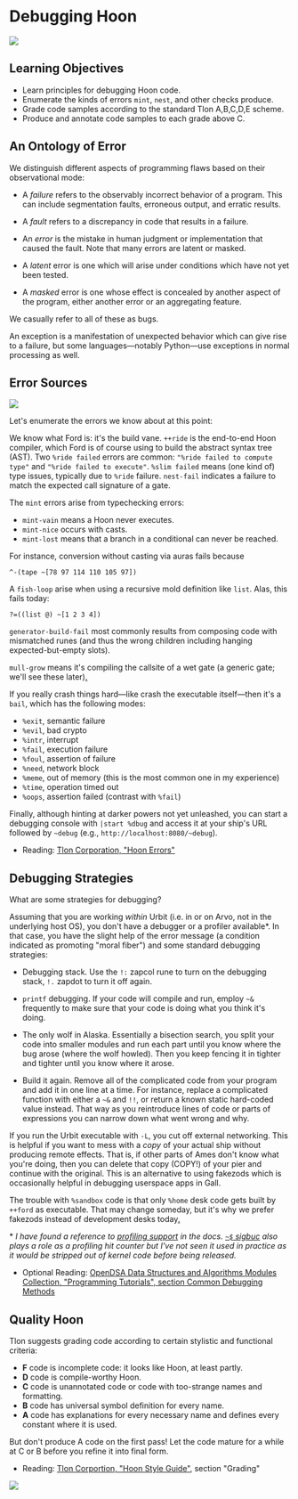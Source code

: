 # Debugging Hoon

![](../img/12-header-voyager-1.png)

## Learning Objectives

- Learn principles for debugging Hoon code.
- Enumerate the kinds of errors `mint`, `nest`, and other checks produce.
- Grade code samples according to the standard Tlon A,B,C,D,E scheme.
- Produce and annotate code samples to each grade above C.

## An Ontology of Error

We distinguish different aspects of programming flaws based on their observational mode:

- A _failure_ refers to the observably incorrect behavior of a program. This can include segmentation faults, erroneous output, and erratic results.

- A _fault_ refers to a discrepancy in code that results in a failure.

- An _error_ is the mistake in human judgment or implementation that caused the fault. Note that many errors are latent or masked.

- A _latent_ error is one which will arise under conditions which have not yet been tested.

- A _masked_ error is one whose effect is concealed by another aspect of the program, either another error or an aggregating feature.

We casually refer to all of these as bugs.

An exception is a manifestation of unexpected behavior which can give rise to a failure, but some languages—notably Python—use exceptions in normal processing as well.

## Error Sources

![](../img/12-header-voyager-2.png)

Let's enumerate the errors we know about at this point:

We know what Ford is: it's the build vane. `++ride` is the end-to-end Hoon compiler, which Ford is of course using to build the abstract syntax tree (AST). Two `%ride failed` errors are common: `"%ride failed to compute type"` and `"%ride failed to execute"`. `%slim failed` means (one kind of) type issues, typically due to `%ride` failure. `nest-fail` indicates a failure to match the expected call signature of a gate.

The `mint` errors arise from typechecking errors:

- `mint-vain` means a Hoon never executes.
- `mint-nice` occurs with casts.
- `mint-lost` means that a branch in a conditional can never be reached.

For instance, conversion without casting via auras fails because

```hoon
^-(tape ~[78 97 114 110 105 97])
```

A `fish-loop` arise when using a recursive mold definition like `list`. Alas, this fails today:

```hoon
?=((list @) ~[1 2 3 4])
```

`generator-build-fail` most commonly results from composing code with mismatched runes (and thus the wrong children including hanging expected-but-empty slots).

`mull-grow` means it's compiling the callsite of a wet gate (a generic gate; we'll see these later)[.](https://pbs.twimg.com/media/D6qAlTAUcAA1Wub.jpg) <!-- egg -->

If you really crash things hard—like crash the executable itself—then it's a `bail`, which has the following modes:

- `%exit`, semantic failure
- `%evil`, bad crypto
- `%intr`, interrupt
- `%fail`, execution failure
- `%foul`, assertion of failure
- `%need`, network block
- `%meme`, out of memory (this is the most common one in my experience)
- `%time`, operation timed out
- `%oops`, assertion failed (contrast with `%fail`)

Finally, although hinting at darker powers not yet unleashed, you can start a debugging console with `|start %dbug` and access it at your ship's URL followed by `~debug` (e.g., `http://localhost:8080/~debug`).

- Reading: [Tlon Corporation, "Hoon Errors"](https://urbit.org/docs/hoon/hoon-school/hoon-errors/)

## Debugging Strategies

What are some strategies for debugging?

Assuming that you are working _within_ Urbit (i.e. in or on Arvo, not in the underlying host OS), you don't have a debugger or a profiler available\*. In that case, you have the slight help of the error message (a condition indicated as promoting "moral fiber") and some standard debugging strategies:

- Debugging stack. Use the `!:` zapcol rune to turn on the debugging stack, `!.` zapdot to turn it off again.

- `printf` debugging. If your code will compile and run, employ `~&` frequently to make sure that your code is doing what you think it's doing.

- The only wolf in Alaska. Essentially a bisection search, you split your code into smaller modules and run each part until you know where the bug arose (where the wolf howled). Then you keep fencing it in tighter and tighter until you know where it arose.

- Build it again. Remove all of the complicated code from your program and add it in one line at a time. For instance, replace a complicated function with either a `~&` and `!!`, or return a known static hard-coded value instead. That way as you reintroduce lines of code or parts of expressions you can narrow down what went wrong and why.

If you run the Urbit executable with `-L`, you cut off external networking. This is helpful if you want to mess with a _copy_ of your actual ship without producing remote effects. That is, if other parts of Ames don't know what you're doing, then you can delete that copy (COPY!) of your pier and continue with the original. This is an alternative to using fakezods which is occasionally helpful in debugging userspace apps in Gall.

The trouble with `%sandbox` code is that only `%home` desk code gets built by `++ford` as executable. That may change someday, but it's why we prefer fakezods instead of development desks today[.](https://en.wikipedia.org/wiki/Category:Proposed_states_of_the_United_States) <!-- egg -->

\* _I have found a reference to [profiling support](https://urbit.org/docs/reference/library/5g/) in the docs. [`~$` sigbuc](https://urbit.org/docs/reference/hoon-expressions/rune/sig/#sigbuc) also plays a role as a profiling hit counter but I've not seen it used in practice as it would be stripped out of kernel code before being released._

- Optional Reading: [OpenDSA Data Structures and Algorithms Modules Collection, "Programming Tutorials", section Common Debugging Methods](https://opendsa-server.cs.vt.edu/ODSA/Books/Everything/html/debugmethods.html)

## Quality Hoon

Tlon suggests grading code according to certain stylistic and functional criteria:

- **F** code is incomplete code: it looks like Hoon, at least partly.
- **D** code is compile-worthy Hoon.
- **C** code is unannotated code or code with too-strange names and formatting.
- **B** code has universal symbol definition for every name.
- **A** code has explanations for every necessary name and defines every constant where it is used.

But don't produce A code on the first pass! Let the code mature for a while at C or B before you refine it into final form.

- Reading: [Tlon Corportion, "Hoon Style Guide"](https://urbit.org/docs/hoon/hoon-school/hoon-school/style/), section "Grading"

![](../img/12-header-voyager-3.png)
